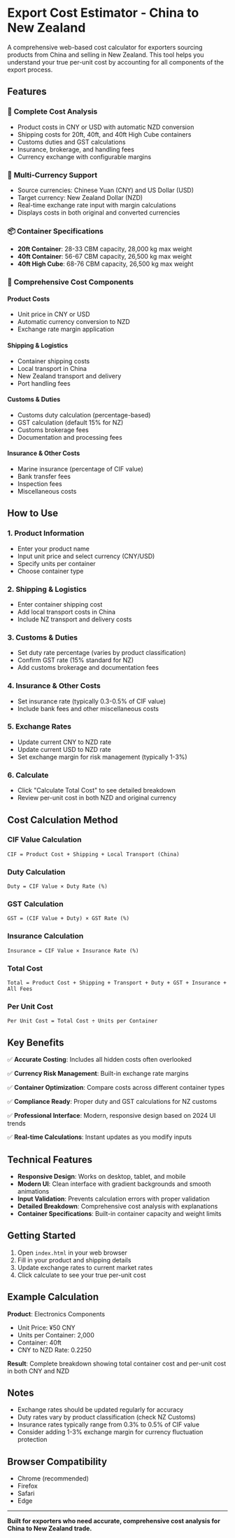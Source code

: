 # Export Cost Estimator - China to New Zealand

A comprehensive web-based cost calculator for exporters sourcing products from China and selling in New Zealand. This tool helps you understand your true per-unit cost by accounting for all components of the export process.

## Features

### 🎯 **Complete Cost Analysis**
- Product costs in CNY or USD with automatic NZD conversion
- Shipping costs for 20ft, 40ft, and 40ft High Cube containers
- Customs duties and GST calculations
- Insurance, brokerage, and handling fees
- Currency exchange with configurable margins

### 💱 **Multi-Currency Support**
- Source currencies: Chinese Yuan (CNY) and US Dollar (USD)
- Target currency: New Zealand Dollar (NZD)
- Real-time exchange rate input with margin calculations
- Displays costs in both original and converted currencies

### 📦 **Container Specifications**
- **20ft Container**: 28-33 CBM capacity, 28,000 kg max weight
- **40ft Container**: 56-67 CBM capacity, 26,500 kg max weight
- **40ft High Cube**: 68-76 CBM capacity, 26,500 kg max weight

### 🧮 **Comprehensive Cost Components**

#### Product Costs
- Unit price in CNY or USD
- Automatic currency conversion to NZD
- Exchange rate margin application

#### Shipping & Logistics
- Container shipping costs
- Local transport in China
- New Zealand transport and delivery
- Port handling fees

#### Customs & Duties
- Customs duty calculation (percentage-based)
- GST calculation (default 15% for NZ)
- Customs brokerage fees
- Documentation and processing fees

#### Insurance & Other Costs
- Marine insurance (percentage of CIF value)
- Bank transfer fees
- Inspection fees
- Miscellaneous costs

## How to Use

### 1. **Product Information**
- Enter your product name
- Input unit price and select currency (CNY/USD)
- Specify units per container
- Choose container type

### 2. **Shipping & Logistics**
- Enter container shipping cost
- Add local transport costs in China
- Include NZ transport and delivery costs

### 3. **Customs & Duties**
- Set duty rate percentage (varies by product classification)
- Confirm GST rate (15% standard for NZ)
- Add customs brokerage and documentation fees

### 4. **Insurance & Other Costs**
- Set insurance rate (typically 0.3-0.5% of CIF value)
- Include bank fees and other miscellaneous costs

### 5. **Exchange Rates**
- Update current CNY to NZD rate
- Update current USD to NZD rate
- Set exchange margin for risk management (typically 1-3%)

### 6. **Calculate**
- Click "Calculate Total Cost" to see detailed breakdown
- Review per-unit cost in both NZD and original currency

## Cost Calculation Method

### CIF Value Calculation
```
CIF = Product Cost + Shipping + Local Transport (China)
```

### Duty Calculation
```
Duty = CIF Value × Duty Rate (%)
```

### GST Calculation
```
GST = (CIF Value + Duty) × GST Rate (%)
```

### Insurance Calculation
```
Insurance = CIF Value × Insurance Rate (%)
```

### Total Cost
```
Total = Product Cost + Shipping + Transport + Duty + GST + Insurance + All Fees
```

### Per Unit Cost
```
Per Unit Cost = Total Cost ÷ Units per Container
```

## Key Benefits

✅ **Accurate Costing**: Includes all hidden costs often overlooked

✅ **Currency Risk Management**: Built-in exchange rate margins

✅ **Container Optimization**: Compare costs across different container types

✅ **Compliance Ready**: Proper duty and GST calculations for NZ customs

✅ **Professional Interface**: Modern, responsive design based on 2024 UI trends

✅ **Real-time Calculations**: Instant updates as you modify inputs

## Technical Features

- **Responsive Design**: Works on desktop, tablet, and mobile
- **Modern UI**: Clean interface with gradient backgrounds and smooth animations
- **Input Validation**: Prevents calculation errors with proper validation
- **Detailed Breakdown**: Comprehensive cost analysis with explanations
- **Container Specifications**: Built-in container capacity and weight limits

## Getting Started

1. Open `index.html` in your web browser
2. Fill in your product and shipping details
3. Update exchange rates to current market rates
4. Click calculate to see your true per-unit cost

## Example Calculation

**Product**: Electronics Components
- Unit Price: ¥50 CNY
- Units per Container: 2,000
- Container: 40ft
- CNY to NZD Rate: 0.2250

**Result**: Complete breakdown showing total container cost and per-unit cost in both CNY and NZD

## Notes

- Exchange rates should be updated regularly for accuracy
- Duty rates vary by product classification (check NZ Customs)
- Insurance rates typically range from 0.3% to 0.5% of CIF value
- Consider adding 1-3% exchange margin for currency fluctuation protection

## Browser Compatibility

- Chrome (recommended)
- Firefox
- Safari
- Edge

---

**Built for exporters who need accurate, comprehensive cost analysis for China to New Zealand trade.**